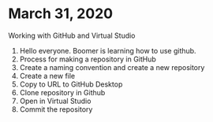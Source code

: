 
# March 31, 2020
Working with GitHub and Virtual Studio
1. Hello everyone.  Boomer is learning how to use github.
2. Process for making a repository in GitHub
3. Create a naming convention and create a new repository
4. Create a new file
5. Copy to URL to GitHub Desktop
6. Clone repository in Github
7. Open in Virtual Studio
8.  Commit the repository